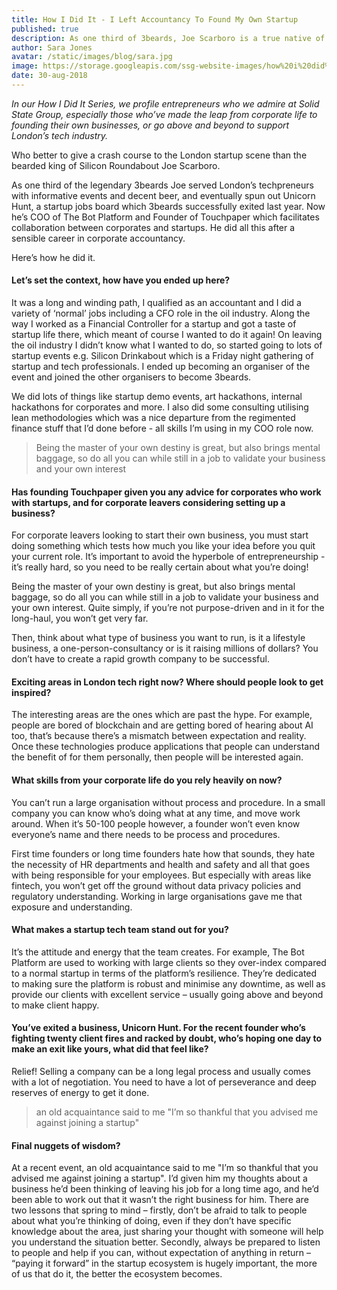 ```yaml
---
title: How I Did It - I Left Accountancy To Found My Own Startup
published: true
description: As one third of 3beards, Joe Scarboro is a true native of the London tech scene. But it wasn't always so. Here's how he jumped into the startup world, what he learned from successfully exiting his first business, and what every corporate professional should know before they launch their own rocket ship.
author: Sara Jones
avatar: /static/images/blog/sara.jpg
image: https://storage.googleapis.com/ssg-website-images/how%20i%20did%20it%20joe%20scarboro/how%20i%20did%20it%20joe%20scarboro%20header.jpg
date: 30-aug-2018
---
```


*In our How I Did It Series, we profile entrepreneurs who we admire at Solid State Group, especially those who’ve made the leap from corporate life to founding their own businesses, or go above and beyond to support London’s tech industry.*

Who better to give a crash course to the London startup scene than the bearded king of Silicon Roundabout Joe Scarboro. 

As one third of the legendary 3beards Joe served London’s techpreneurs with informative events and decent beer, and eventually spun out Unicorn Hunt, a startup jobs board which 3beards successfully exited last year. Now he’s COO of The Bot Platform and Founder of Touchpaper which facilitates collaboration between corporates and startups. He did all this after a sensible career in corporate accountancy.

Here’s how he did it.

#### Let’s set the context, how have you ended up here?

It was a long and winding path, I qualified as an accountant and I did a variety of ‘normal’ jobs including a CFO role in the oil industry. Along the way I worked as a Financial Controller for a startup and got a taste of startup life there, which meant of course I wanted to do it again! On leaving the oil industry I didn’t know what I wanted to do, so started going to lots of startup events e.g. Silicon Drinkabout which is a Friday night gathering of startup and tech professionals. I ended up becoming an organiser of the event and joined the other organisers to become 3beards.

We did lots of things like startup demo events, art hackathons, internal hackathons for corporates and more. I also did some consulting utilising lean methodologies which was a nice departure from the regimented finance stuff that I’d done before - all skills I’m using in my COO role now.

> Being the master of your own destiny is great, but also brings mental baggage, so do all you can while still in a job to validate your business and your own interest

#### Has founding Touchpaper given you any advice for corporates who work with startups, and for corporate leavers considering setting up a business?

For corporate leavers looking to start their own business, you must start doing something which tests how much you like your idea before you quit your current role. It’s important to avoid the hyperbole of entrepreneurship - it’s really hard, so you need to be really certain about what you’re doing!

Being the master of your own destiny is great, but also brings mental baggage, so do all you can while still in a job to validate your business and your own interest. Quite simply, if you’re not purpose-driven and in it for the long-haul, you won’t get very far.

Then, think about what type of business you want to run, is it a lifestyle business, a one-person-consultancy or is it raising millions of dollars? You don’t have to create a rapid growth company to be successful.

#### Exciting areas in London tech right now? Where should people look to get inspired?

The interesting areas are the ones which are past the hype. For example, people are bored of blockchain and are getting bored of hearing about AI too, that’s because there’s a mismatch between expectation and reality. Once these technologies produce applications that people can understand the benefit of for them personally, then people will be interested again.

#### What skills from your corporate life do you rely heavily on now?

You can’t run a large organisation without process and procedure. In a small company you can know who’s doing what at any time, and move work around. When it’s 50-100 people however, a founder won’t even know everyone’s name and there needs to be process and procedures.

First time founders or long time founders hate how that sounds, they hate the necessity of HR departments and health and safety and all that goes with being responsible for your employees. But especially with areas like fintech, you won’t get off the ground without data privacy policies and regulatory understanding. Working in large organisations gave me that exposure and understanding.

#### What makes a startup tech team stand out for you?

It’s the attitude and energy that the team creates. For example, The Bot Platform are used to working with large clients so they over-index compared to a normal startup in terms of the platform’s resilience. They’re dedicated to making sure the platform is robust and minimise any downtime, as well as provide our clients with excellent service – usually going above and beyond to make client happy.

#### You’ve exited a business, Unicorn Hunt. For the recent founder who’s fighting twenty client fires and racked by doubt, who’s hoping one day to make an exit like yours, what did that feel like?

Relief! Selling a company can be a long legal process and usually comes with a lot of negotiation. You need to have a lot of perseverance and deep reserves of energy to get it done.

> an old acquaintance said to me "I’m so thankful that you advised me against joining a startup"

#### Final nuggets of wisdom?

At a recent event, an old acquaintance said to me "I’m so thankful that you advised me against joining a startup". I’d given him my thoughts about a business he’d been thinking of leaving his job for a long time ago, and he’d been able to work out that it wasn’t the right business for him. There are two lessons that spring to mind – firstly, don’t be afraid to talk to people about what you’re thinking of doing, even if they don’t have specific knowledge about the area, just sharing your thought with someone will help you understand the situation better. Secondly, always be prepared to listen to people and help if you can, without expectation of anything in return – “paying it forward” in the startup ecosystem is hugely important, the more of us that do it, the better the ecosystem becomes.